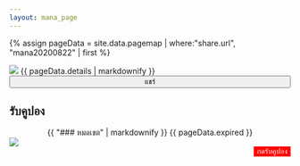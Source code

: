 ```yaml
---
layout: mana_page
---
```

{% assign pageData = site.data.pagemap | where:"share.url", "mana20200822" | first %}

<img src="{{ site.url }}/{{pageData.banner }}" style="max-width:100%;height: auto;" />
{{ pageData.details | markdownify }}
<button style="width:100%" onclick="sharePage('{{pageData.share.title}}', '{{ pageData.share.text }}', '{{ site.url }}/{{ pageData.share.url }}')">แชร์</button>

## รับคูปอง
<div style="text-align:center">
  {{ "### หมดเขต" | markdownify }}
  {{ pageData.expired }}
</div>
<img src="{{ site.url }}/{{pageData.couponBanner }}" style="max-width:100%;height: auto;" />
<div style="text-align:right">
  <button style="background-color:red;color:white;border:red" onclick="window.location='{{pageData.couponEndpoint}}';">กดรับคูปอง</button>
</div>
